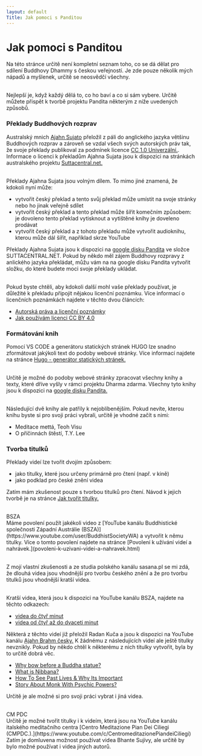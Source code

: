 ```yaml
---
layout: default
Title: Jak pomoci s Panditou
---
```


# Jak pomoci s Panditou

Na této stránce určitě není kompletní seznam toho, co se dá dělat pro sdílení Buddhovy Dhammy s českou veřejností. Je zde pouze několik mých nápadů a myšlenek, určitě se neosvědčí všechny. <br> <br>

Nejlepší je, když každý dělá to, co ho baví a co si sám vybere. Určitě můžete přispět k tvorbě projektu Pandita některým z níže uvedených způsobů.

### Překlady Buddhových rozprav

Australský mnich [Ajahn Sujato](https://www.pandita.cz/autori/ajahn-sujato.html) přeložil z páli do anglického jazyka většinu Buddhových rozprav a zároveň se vzdal všech svých autorských práv tak, že svoje překlady publikoval za podmínek licence
[CC 1.0 Univerzální.](https://creativecommons.org/publicdomain/zero/1.0/deed.cs). Informace o licenci k překladům Ajahna Sujata jsou k dispozici na stránkách australského projektu [Suttacentral.net.](https://suttacentral.net) <br><br>

Překlady Ajahna Sujata jsou volným dílem. To mimo jiné znamená, že kdokoli nyní může:

<ul style="margin-top:5px">
<li>vytvořit český překlad a tento svůj překlad může umístit na svoje stránky nebo ho jinak veřejně sdílet </li>
<li>vytvořit český překlad a tento překlad může šířit komečním způsobem: je dovoleno tento překlad vytisknout a vytištěné knihy je doveleno prodávat</li>
<li>vytvořit český překlad a z tohoto překladu může vytvořit audioknihu, kterou může dál šířit, například skrze YouTube</li>
</ul>

Překlady Ajahna Sujata jsou k dispozici na [google disku Pandita](https://drive.google.com/drive/u/1/folders/11gL2ab0CPZUdpUUepmwEovLgplyc8VLj) ve složce SUTTACENTRAL.NET. Pokud by někdo měl zájem Buddhovy rozpravy z anlického jazyka překládat, můžu vám na na google disku Pandita vytvořit složku, do které budete moci svoje překlady ukládat.<br><br>

Pokud byste chtěli, aby kdokoli další mohl vaše překlady používat, je důležité k překladu připojit nějakou licenční poznámku. Více informací o licenčních poznámkách najdete v těchto dvou článcích:

<ul>

<li><a href="autorska-prava-a-licencni-poznamky">Autorská práva a licenční poznámky</a></li>

<li><a href="jak-pouzivam-licenci-cc-by-4-0">Jak používám licenci CC BY 4.0 </a></li>

</ul>

### Formátování knih

Pomocí VS CODE a generátoru statických stránek HUGO lze snadno zformátovat jakýkoli text do podoby webové stránky. Více informací najdete na stránce <a href="hugo-generator-statickych-stranek">Hugo - generátor statických stránek.</a><br><br>

Určitě je možné do podoby webové stránky zpracovat všechny knihy a texty, které dříve vyšly v rámci projektu Dharma zdarma. Všechny tyto knihy jsou k dispozici na [google disku Pandita.](https://drive.google.com/drive/u/1/folders/11gL2ab0CPZUdpUUepmwEovLgplyc8VLj)<br><br>

Následující dvě knihy ale patřily k nejoblíbenějším. Pokud nevíte, kterou knihu byste si pro svoji práci vybrali, určitě je vhodné začít s nimi:

<ul>
<li>Meditace mettá, Teoh Visu</li>
<li>O příčinnách štěstí, T.Y. Lee</li>
</ul>

### Tvorba titulků

Překlady videí lze tvořit dvojím způsobem:

<ul>
<li>jako titulky, které jsou určeny primárně pro čtení (např. v kině)</li>
<li>jako podklad pro české znění videa</li>
</ul>

Zatím mám zkušenost pouze s tvorbou titulků pro čtení. Návod k jejich tvorbě je na stránce
<a href="jak-tvorit-titulky.html">Jak tvořit titulky.</a> <br><br>

<div class="underline">
BSZA
</div>
Máme povolení použít jakékoli video z [YouTube kanálu Buddhistické společnosti Západní Austrálie (BSZA)](https://www.youtube.com/user/BuddhistSocietyWA) a vytvořit k němu titulky. Více o tomto povolení najdete na stránce [Povolení k užívání videí a nahrávek.](povoleni-k-uzivani-videi-a-nahravek.html)<br><br>

Z mojí vlastní zkušenosti a ze studia polského kanálu sasana.pl se mi zdá, že dlouhá videa jsou vhodnější pro tvorbu českého znění a že pro tvorbu titulků jsou vhodnější kratší videa.<br><br>

Kratší videa, která jsou k dispozici na YouTube kanálu BSZA, najdete na těchto odkazech:<br>

<ul>
<li>
<div class="do-not-break-out">
<a href="https://www.youtube.com/results?search_query=buddhist+society+of+western+australia&sp=EgIYAQ%253D%253D">videa do čtyř minut</a>
</div>
</li>

<li>
<div class="do-not-break-out">
<a href="https://www.youtube.com/results?search_query=buddhist+society+of+western+australia&sp=EgIYAw%253D%253D">videa od čtyř až do dvaceti minut</a>
</div>
</li>

</ul>

Některá z těchto videí již přeložil Radan Kuča a jsou k dispozici na YouTube kanálu [Ajahn Brahm česky.](https://www.youtube.com/channel/UCUr-lRBB59mFLyKFhAAbXbg) K žádnému z následujících videí ale ještě titulky nevznikly. Pokud by někdo chtěl k některému z nich titulky vytvořit, byla by to určitě dobrá věc.

<ul>
<li><a href="https://www.youtube.com/watch?v=9XPaWCit4Io">Why bow before a Buddha statue?</a></li>
<li><a href="https://www.youtube.com/watch?v=O_3n96SmIyI">What is Nibbana?</a></li>
<li><a href="https://www.youtube.com/watch?v=_4BFX_qhhyk">How To See Past Lives & Why Its Important</a></li>
<li><a href="https://www.youtube.com/watch?v=HqBbhUEd97c">Story About Monk With Psychic Powers?</a></li>
</ul>

Určitě je ale možné si pro svoji práci vybrat i jiná videa.<br><br>

<div class="underline">
CM PDC
</div>
Určitě je možné tvořit titulky i k videím, která jsou na YouTube kanálu italského meditačního centra [Centro Meditazione Pian Dei Ciliegi (CMPDC.).](https://www.youtube.com/c/CentromeditazionePiandeiCiliegi) Zatím je domluvena možnost používat videa Bhante Sujívy, ale určitě by bylo možné používat i videa jiných autorů.
